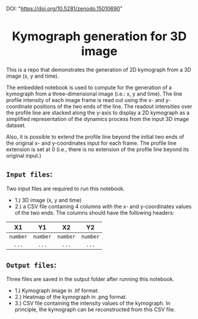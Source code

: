 DOI: "https://doi.org/10.5281/zenodo.15010690"

### **<h1 align='center'>Kymograph generation for 3D image</h1>**
This is a repo that demonstrates the generation of 2D kymograph from a 3D image (x, y and time). 

The embedded notebook is used to compute for the generation of a kymograph from a three-dimensional image (i.e.: x, y and time). The line profile intensity of each image frame is read out using the x- and y-coordinate positions of the two ends of the line. The readout intensities over the profile line are stacked along the y-axis to display a 2D kymograph as a simplified representation of the dynamics process from the input 3D image dataset.

Also, it is possible to extend the profile line beyond the initial two ends of the original x- and y-coordinates input for each frame. The profile line extension is set at 0 (i.e., there is no extension of the profile line beyond its original input.)

## `Input files`:

Two input files are required to run this notebook.
* 1.) 3D image (x, y and time)
* 2.) a CSV file containing 4 columns with the x- and y-coordinates values of the two ends. The columns should have the following headers:

| X1 | Y1 | X2 | Y2 |
| :-----: | :-----: | :-----: | :-----: |
| `number` | `number` | `number` | `number` |
| `...` | `...` | `...` | `...` |


## `Output files`:

Three files are saved in the output folder after running this notebook.
* 1.) Kymograph image in .tif format.
* 2.) Heatmap of the kymograph in .png format.
* 3.) CSV file containing the intensity values of the kymograph. In principle, the kymograph can be reconstructed from this CSV file.

